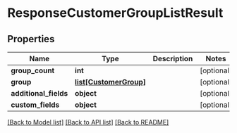 # ResponseCustomerGroupListResult

## Properties
Name | Type | Description | Notes
------------ | ------------- | ------------- | -------------
**group_count** | **int** |  | [optional] 
**group** | [**list[CustomerGroup]**](CustomerGroup.md) |  | [optional] 
**additional_fields** | **object** |  | [optional] 
**custom_fields** | **object** |  | [optional] 

[[Back to Model list]](../README.md#documentation-for-models) [[Back to API list]](../README.md#documentation-for-api-endpoints) [[Back to README]](../README.md)


